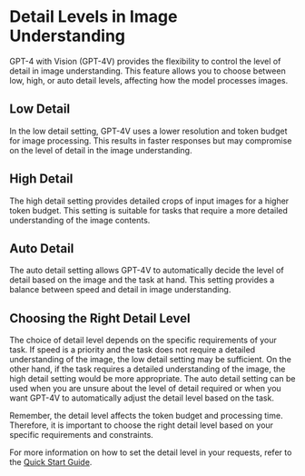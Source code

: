 # Detail Levels in Image Understanding

GPT-4 with Vision (GPT-4V) provides the flexibility to control the level of detail in image understanding. This feature allows you to choose between low, high, or auto detail levels, affecting how the model processes images.

## Low Detail

In the low detail setting, GPT-4V uses a lower resolution and token budget for image processing. This results in faster responses but may compromise on the level of detail in the image understanding.

## High Detail

The high detail setting provides detailed crops of input images for a higher token budget. This setting is suitable for tasks that require a more detailed understanding of the image contents.

## Auto Detail

The auto detail setting allows GPT-4V to automatically decide the level of detail based on the image and the task at hand. This setting provides a balance between speed and detail in image understanding.

## Choosing the Right Detail Level

The choice of detail level depends on the specific requirements of your task. If speed is a priority and the task does not require a detailed understanding of the image, the low detail setting may be sufficient. On the other hand, if the task requires a detailed understanding of the image, the high detail setting would be more appropriate. The auto detail setting can be used when you are unsure about the level of detail required or when you want GPT-4V to automatically adjust the detail level based on the task.

Remember, the detail level affects the token budget and processing time. Therefore, it is important to choose the right detail level based on your specific requirements and constraints.

For more information on how to set the detail level in your requests, refer to the [Quick Start Guide](quick_start_guide.md).
